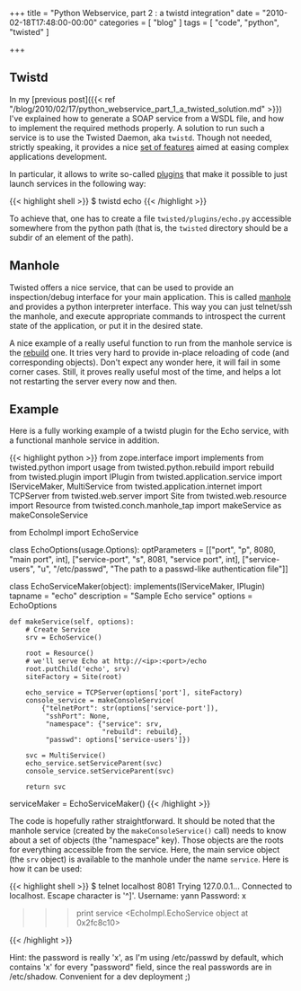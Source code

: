 +++
title = "Python Webservice, part 2 : a twistd integration"
date = "2010-02-18T17:48:00-00:00"
categories = [ "blog" ]
tags = [ "code", "python", "twisted" ]

+++

## Twistd

In my [previous post]({{< ref
"/blog/2010/02/17/python_webservice_part_1_a_twisted_solution.md" >}}) I've
explained how to generate a SOAP service from a WSDL file, and how to implement
the required methods properly. A solution to run such a service is to use the
Twisted Daemon, aka `twistd`.  Though not needed, strictly speaking, it
provides a nice
[set of features](http://twistedmatrix.com/documents/current/core/howto/basics.html)
aimed at easing complex applications development.

In particular, it allows to write so-called
[plugins](http://twistedmatrix.com/documents/current/core/howto/tap.html) that
make it possible to just launch services in the following way:

{{< highlight shell >}}
$ twistd echo
{{< /highlight >}}

To achieve that, one has to create a file `twisted/plugins/echo.py` accessible
somewhere from the python path (that is, the `twisted` directory should be
a subdir of an element of the path).

## Manhole

Twisted offers a nice service, that can be used to provide an inspection/debug
interface for your main application. This is called
[manhole](http://twistedmatrix.com/documents/9.0.0/api/twisted.manhole.html)
and provides a python interpreter interface. This way you can just telnet/ssh
the manhole, and execute appropriate commands to introspect the current state
of the application, or put it in the desired state.

A nice example of a really useful function to run from the manhole service is
the
[rebuild](http://twistedmatrix.com/documents/9.0.0/api/twisted.python.rebuild.html)
one. It tries very hard to provide in-place reloading of code (and
corresponding objects). Don't expect any wonder here, it will fail in some
corner cases. Still, it proves really useful most of the time, and helps a lot
not restarting the server every now and then.

## Example

Here is a fully working example of a twistd plugin for the Echo service, with
a functional manhole service in addition.

{{< highlight python >}}
from zope.interface import implements
from twisted.python import usage
from twisted.python.rebuild import rebuild
from twisted.plugin import IPlugin
from twisted.application.service import IServiceMaker, MultiService
from twisted.application.internet import TCPServer
from twisted.web.server import Site
from twisted.web.resource import Resource
from twisted.conch.manhole_tap import makeService as makeConsoleService

from EchoImpl import EchoService

class EchoOptions(usage.Options):
    optParameters = [["port", "p", 8080, "main port", int],
                     ["service-port", "s", 8081, "service port", int],
                     ["service-users", "u", "/etc/passwd",
                      "The path to a passwd-like authentication file"]]

class EchoServiceMaker(object):
    implements(IServiceMaker, IPlugin)
    tapname = "echo"
    description = "Sample Echo service"
    options = EchoOptions

    def makeService(self, options):
        # Create Service
        srv = EchoService()

        root = Resource()
        # we'll serve Echo at http://<ip>:<port>/echo
        root.putChild('echo', srv)
        siteFactory = Site(root)

        echo_service = TCPServer(options['port'], siteFactory)
        console_service = makeConsoleService(
            {"telnetPort": str(options['service-port']),
             "sshPort": None,
             "namespace": {"service": srv,
                           "rebuild": rebuild},
             "passwd": options['service-users']})

        svc = MultiService()
        echo_service.setServiceParent(svc)
        console_service.setServiceParent(svc)

        return svc

serviceMaker = EchoServiceMaker()
{{< /highlight >}}

The code is hopefully rather straightforward. It should be noted that the
manhole service (created by the `makeConsoleService()` call) needs to know
about a set of objects (the "namespace" key). Those objects are the roots for
everything accessible from the service. Here, the main service object (the
`srv` object) is available to the manhole under the name `service`. Here is how
it can be used:

{{< highlight shell >}}
$ telnet localhost 8081
Trying 127.0.0.1...
Connected to localhost.
Escape character is '^]'.
Username: yann
Password: x

>>> print service
<EchoImpl.EchoService object at 0x2fc8c10>
>>> 
{{< /highlight >}}

Hint: the password is really 'x', as I'm using /etc/passwd by default, which
contains 'x' for every "password" field, since the real passwords are in
/etc/shadow.  Convenient for a dev deployment ;)
